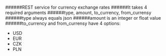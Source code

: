######REST service for currency exchange rates
######It takes 4 required arguments
######type, amount, to_currency, from_currensy
######type always equals json
######amount is an integer or float value
######to_currency and from_currensy have 4 options:
- USD
- EUR
- CZK
- PLN
